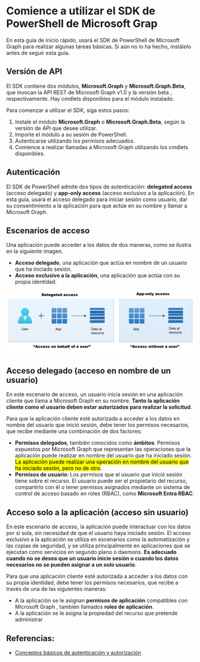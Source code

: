 # Comience a utilizar el SDK de PowerShell de Microsoft Grap
En esta guía de inicio rápido, usará el SDK de PowerShell de Microsoft Graph para realizar algunas tareas básicas. Si aún no lo ha hecho, instálelo antes de seguir esta guía.

## Versión de API
El SDK contiene dos módulos, **Microsoft.Graph** y **Microsoft.Graph.Beta**, que invocan la API REST de Microsoft Graph v1.0 y la versión beta , respectivamente. Hay cmdlets disponibles para el módulo instalado.

Para comenzar a utilizar el SDK, siga estos pasos:
1. Instale el módulo **Microsoft.Graph** o **Microsoft.Graph.Beta**, según la versión de API que desee utilizar.
2. Importe el módulo a su sesión de PowerShell.
3. Autenticarse utilizando los permisos adecuados.
4. Comience a realizar llamadas a Microsoft Graph utilizando los cmdlets disponibles.

## Autenticación
El SDK de PowerShell admite dos tipos de autenticación: **delegated access** (acceso delegado) y **app-only access** (acceso exclusivo a la aplicación). En esta guía, usará el acceso delegado para iniciar sesión como usuario, dar su consentimiento a la aplicación para que actúe en su nombre y llamar a Microsoft Graph.

## Escenarios de acceso
Una aplicación puede acceder a los datos de dos maneras, como se ilustra en la siguiente imagen.

- **Acceso delegado**, una aplicación que actúa en nombre de un usuario que ha iniciado sesión.
- **Acceso exclusivo a la aplicación**, una aplicación que actúa con su propia identidad.

![alt text](image.png)


## Acceso delegado (acceso en nombre de un usuario)
En este escenario de acceso, un usuario inicia sesión en una aplicación cliente que llama a Microsoft Graph en su nombre. **Tanto la aplicación cliente como el usuario deben estar autorizados para realizar la solicitud**.

Para que la aplicación cliente esté autorizada a acceder a los datos en nombre del usuario que inició sesión, debe tener los permisos necesarios, que recibe mediante una combinación de dos factores:

- **Permisos delegados**, también conocidos como **ámbitos**: Permisos expuestos por Microsoft Graph que representan las operaciones que la aplicación puede realizar en nombre del usuario que ha iniciado sesión. <mark style="background-color: yellow;">La aplicación puede realizar una operación en nombre del usuario que ha iniciado sesión, pero no de otro</mark>.
- **Permisos de usuario**: Los permisos que el usuario que inició sesión tiene sobre el recurso. El usuario puede ser el propietario del recurso, compartirlo con él o tener permisos asignados mediante un sistema de control de acceso basado en roles (RBAC), como **Microsoft Entra RBAC**.

## Acceso solo a la aplicación (acceso sin usuario)
En este escenario de acceso, la aplicación puede interactuar con los datos por sí sola, sin necesidad de que el usuario haya iniciado sesión. El acceso exclusivo a la aplicación se utiliza en escenarios como la automatización y las copias de seguridad, y se utiliza principalmente en aplicaciones que se ejecutan como servicios en segundo plano o daemons. **Es adecuado cuando no se desea que un usuario inicie sesión o cuando los datos necesarios no se pueden asignar a un solo usuario**.

Para que una aplicación cliente esté autorizada a acceder a los datos con su propia identidad, debe tener los permisos necesarios, que recibe a través de una de las siguientes maneras:

- A la aplicación se le asignan **permisos de aplicación** compatibles con Microsoft Graph , también llamados **roles de aplicación**.
- A la aplicación se le asigna la propiedad del recurso que pretende administrar


## Referencias: 

- [Conceptos básicos de autenticación y autorización](https://learn.microsoft.com/en-us/graph/auth/auth-concepts#delegated-access-access-on-behalf-of-a-user)

